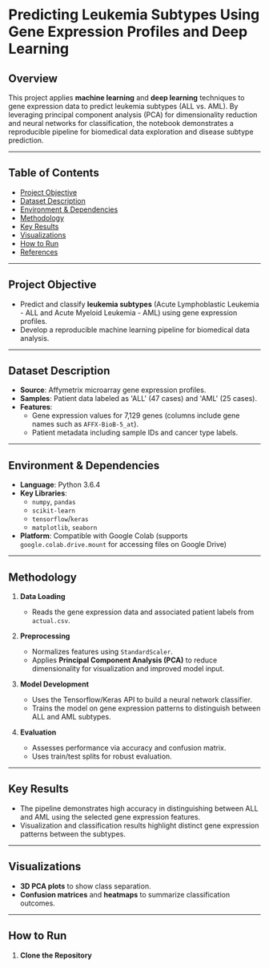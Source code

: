 # Predicting Leukemia Subtypes Using Gene Expression Profiles and Deep Learning

## Overview

This project applies **machine learning** and **deep learning** techniques to gene expression data to predict leukemia subtypes (ALL vs. AML). By leveraging principal component analysis (PCA) for dimensionality reduction and neural networks for classification, the notebook demonstrates a reproducible pipeline for biomedical data exploration and disease subtype prediction.

---

## Table of Contents

- [Project Objective](#project-objective)
- [Dataset Description](#dataset-description)
- [Environment & Dependencies](#environment--dependencies)
- [Methodology](#methodology)
- [Key Results](#key-results)
- [Visualizations](#visualizations)
- [How to Run](#how-to-run)
- [References](#references)

---

## Project Objective

- Predict and classify **leukemia subtypes** (Acute Lymphoblastic Leukemia - ALL and Acute Myeloid Leukemia - AML) using gene expression profiles.
- Develop a reproducible machine learning pipeline for biomedical data analysis.

---

## Dataset Description

- **Source**: Affymetrix microarray gene expression profiles.
- **Samples**: Patient data labeled as 'ALL' (47 cases) and 'AML' (25 cases).
- **Features**: 
  - Gene expression values for 7,129 genes (columns include gene names such as `AFFX-BioB-5_at`).
  - Patient metadata including sample IDs and cancer type labels.

---

## Environment & Dependencies

- **Language**: Python 3.6.4
- **Key Libraries**:
  - `numpy`, `pandas`
  - `scikit-learn`
  - `tensorflow`/`keras`
  - `matplotlib`, `seaborn`
- **Platform**: Compatible with Google Colab (supports `google.colab.drive.mount` for accessing files on Google Drive)

---

## Methodology

1. **Data Loading**
   - Reads the gene expression data and associated patient labels from `actual.csv`.
   
2. **Preprocessing**
   - Normalizes features using `StandardScaler`.
   - Applies **Principal Component Analysis (PCA)** to reduce dimensionality for visualization and improved model input.

3. **Model Development**
   - Uses the Tensorflow/Keras API to build a neural network classifier.
   - Trains the model on gene expression patterns to distinguish between ALL and AML subtypes.

4. **Evaluation**
   - Assesses performance via accuracy and confusion matrix.
   - Uses train/test splits for robust evaluation.

---

## Key Results

- The pipeline demonstrates high accuracy in distinguishing between ALL and AML using the selected gene expression features.
- Visualization and classification results highlight distinct gene expression patterns between the subtypes.

---

## Visualizations

- **3D PCA plots** to show class separation.
- **Confusion matrices** and **heatmaps** to summarize classification outcomes.

---

## How to Run

1. **Clone the Repository**
